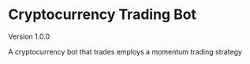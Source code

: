 # Cryptocurrency Trading Bot

Version 1.0.0

A cryptocurrency bot that trades employs a momentum trading strategy
